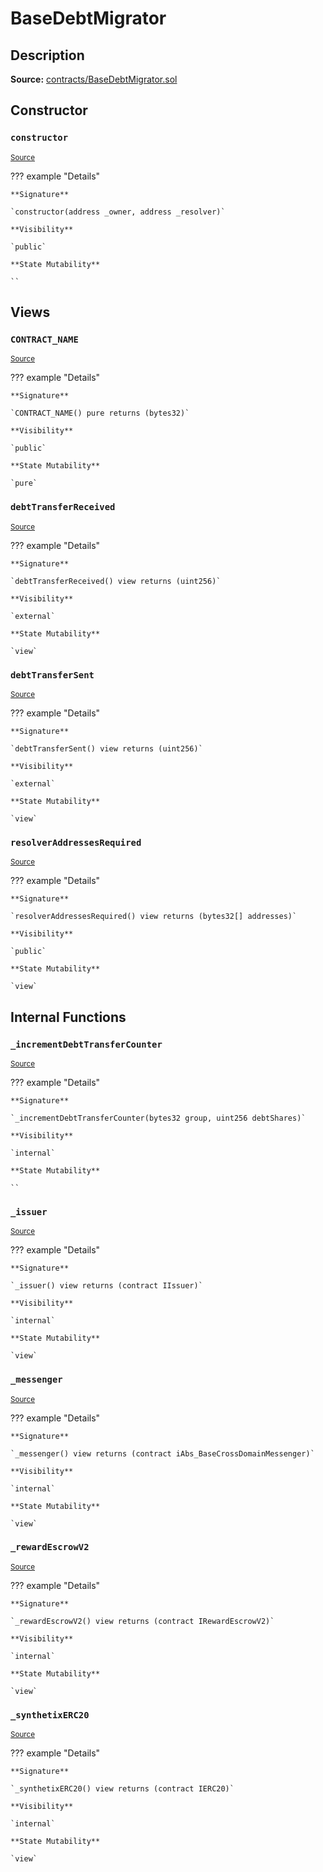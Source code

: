 # BaseDebtMigrator

## Description

**Source:** [contracts/BaseDebtMigrator.sol](https://github.com/Synthetixio/synthetix/tree/v2.94.0-alpha/contracts/BaseDebtMigrator.sol)

## Constructor

### `constructor`

<sub>[Source](https://github.com/Synthetixio/synthetix/tree/v2.94.0-alpha/contracts/BaseDebtMigrator.sol#L45)</sub>

??? example "Details"

    **Signature**

    `constructor(address _owner, address _resolver)`

    **Visibility**

    `public`

    **State Mutability**

    ``

## Views

### `CONTRACT_NAME`

<sub>[Source](https://github.com/Synthetixio/synthetix/tree/v2.94.0-alpha/contracts/BaseDebtMigrator.sol#L27)</sub>

??? example "Details"

    **Signature**

    `CONTRACT_NAME() pure returns (bytes32)`

    **Visibility**

    `public`

    **State Mutability**

    `pure`

### `debtTransferReceived`

<sub>[Source](https://github.com/Synthetixio/synthetix/tree/v2.94.0-alpha/contracts/BaseDebtMigrator.sol#L83)</sub>

??? example "Details"

    **Signature**

    `debtTransferReceived() view returns (uint256)`

    **Visibility**

    `external`

    **State Mutability**

    `view`

### `debtTransferSent`

<sub>[Source](https://github.com/Synthetixio/synthetix/tree/v2.94.0-alpha/contracts/BaseDebtMigrator.sol#L77)</sub>

??? example "Details"

    **Signature**

    `debtTransferSent() view returns (uint256)`

    **Visibility**

    `external`

    **State Mutability**

    `view`

### `resolverAddressesRequired`

<sub>[Source](https://github.com/Synthetixio/synthetix/tree/v2.94.0-alpha/contracts/BaseDebtMigrator.sol#L65)</sub>

??? example "Details"

    **Signature**

    `resolverAddressesRequired() view returns (bytes32[] addresses)`

    **Visibility**

    `public`

    **State Mutability**

    `view`

## Internal Functions

### `_incrementDebtTransferCounter`

<sub>[Source](https://github.com/Synthetixio/synthetix/tree/v2.94.0-alpha/contracts/BaseDebtMigrator.sol#L89)</sub>

??? example "Details"

    **Signature**

    `_incrementDebtTransferCounter(bytes32 group, uint256 debtShares)`

    **Visibility**

    `internal`

    **State Mutability**

    ``

### `_issuer`

<sub>[Source](https://github.com/Synthetixio/synthetix/tree/v2.94.0-alpha/contracts/BaseDebtMigrator.sol#L49)</sub>

??? example "Details"

    **Signature**

    `_issuer() view returns (contract IIssuer)`

    **Visibility**

    `internal`

    **State Mutability**

    `view`

### `_messenger`

<sub>[Source](https://github.com/Synthetixio/synthetix/tree/v2.94.0-alpha/contracts/BaseDebtMigrator.sol#L53)</sub>

??? example "Details"

    **Signature**

    `_messenger() view returns (contract iAbs_BaseCrossDomainMessenger)`

    **Visibility**

    `internal`

    **State Mutability**

    `view`

### `_rewardEscrowV2`

<sub>[Source](https://github.com/Synthetixio/synthetix/tree/v2.94.0-alpha/contracts/BaseDebtMigrator.sol#L57)</sub>

??? example "Details"

    **Signature**

    `_rewardEscrowV2() view returns (contract IRewardEscrowV2)`

    **Visibility**

    `internal`

    **State Mutability**

    `view`

### `_synthetixERC20`

<sub>[Source](https://github.com/Synthetixio/synthetix/tree/v2.94.0-alpha/contracts/BaseDebtMigrator.sol#L61)</sub>

??? example "Details"

    **Signature**

    `_synthetixERC20() view returns (contract IERC20)`

    **Visibility**

    `internal`

    **State Mutability**

    `view`
